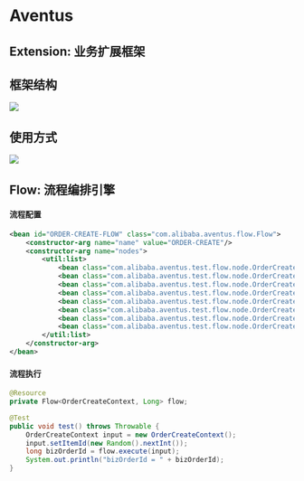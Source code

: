 # Aventus

## Extension: 业务扩展框架

## 框架结构
![](https://img.alicdn.com/imgextra/i4/O1CN01tXTb2K1CZYZL8dyWP_!!6000000000095-2-tps-1362-1482.png)

## 使用方式
![](https://img.alicdn.com/imgextra/i2/O1CN01w67nnS1zErqos8eRN_!!6000000006683-2-tps-2088-920.png)



## Flow: 流程编排引擎
#### 流程配置
```xml
<bean id="ORDER-CREATE-FLOW" class="com.alibaba.aventus.flow.Flow">
    <constructor-arg name="name" value="ORDER-CREATE"/>
    <constructor-arg name="nodes">
        <util:list>
            <bean class="com.alibaba.aventus.test.flow.node.OrderCreateNode1"/>
            <bean class="com.alibaba.aventus.test.flow.node.OrderCreateNode2"/>
            <bean class="com.alibaba.aventus.test.flow.node.OrderCreateNode2"/>
            <bean class="com.alibaba.aventus.test.flow.node.OrderCreateNode2"/>
            <bean class="com.alibaba.aventus.test.flow.node.OrderCreateNode2"/>
            <bean class="com.alibaba.aventus.test.flow.node.OrderCreateNode2"/>
            <bean class="com.alibaba.aventus.test.flow.node.OrderCreateNode2"/>
            <bean class="com.alibaba.aventus.test.flow.node.OrderCreateNode3"/>
        </util:list>
    </constructor-arg>
</bean>
```

#### 流程执行
```java
@Resource
private Flow<OrderCreateContext, Long> flow;

@Test
public void test() throws Throwable {
    OrderCreateContext input = new OrderCreateContext();
    input.setItemId(new Random().nextInt());
    long bizOrderId = flow.execute(input);
    System.out.println("bizOrderId = " + bizOrderId);
}
```